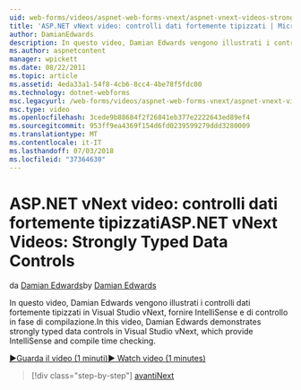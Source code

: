 ```yaml
---
uid: web-forms/videos/aspnet-web-forms-vnext/aspnet-vnext-videos-strongly-typed-data-controls
title: 'ASP.NET vNext video: controlli dati fortemente tipizzati | Microsoft Docs'
author: DamianEdwards
description: In questo video, Damian Edwards vengono illustrati i controlli dati fortemente tipizzati in Visual Studio vNext, fornire IntelliSense e di controllo in fase di compilazione.
ms.author: aspnetcontent
manager: wpickett
ms.date: 08/22/2011
ms.topic: article
ms.assetid: 4eda33a1-54f8-4cb6-8cc4-4be78f5fdc00
ms.technology: dotnet-webforms
msc.legacyurl: /web-forms/videos/aspnet-web-forms-vnext/aspnet-vnext-videos-strongly-typed-data-controls
msc.type: video
ms.openlocfilehash: 3cede9b88684f2f26841eb377e2222643ed89ef4
ms.sourcegitcommit: 953ff9ea4369f154d6fd0239599279ddd3280009
ms.translationtype: MT
ms.contentlocale: it-IT
ms.lasthandoff: 07/03/2018
ms.locfileid: "37364630"
---
```

<a name="aspnet-vnext-videos-strongly-typed-data-controls"></a><span data-ttu-id="33c87-103">ASP.NET vNext video: controlli dati fortemente tipizzati</span><span class="sxs-lookup"><span data-stu-id="33c87-103">ASP.NET vNext Videos: Strongly Typed Data Controls</span></span>
====================
<span data-ttu-id="33c87-104">da [Damian Edwards](https://github.com/DamianEdwards)</span><span class="sxs-lookup"><span data-stu-id="33c87-104">by [Damian Edwards](https://github.com/DamianEdwards)</span></span>

<span data-ttu-id="33c87-105">In questo video, Damian Edwards vengono illustrati i controlli dati fortemente tipizzati in Visual Studio vNext, fornire IntelliSense e di controllo in fase di compilazione.</span><span class="sxs-lookup"><span data-stu-id="33c87-105">In this video, Damian Edwards demonstrates strongly typed data controls in Visual Studio vNext, which provide IntelliSense and compile time checking.</span></span>

[<span data-ttu-id="33c87-106">&#9654;Guarda il video (1 minuti)</span><span class="sxs-lookup"><span data-stu-id="33c87-106">&#9654; Watch video (1 minutes)</span></span>](https://channel9.msdn.com/Blogs/ASP-NET-Site-Videos/aspnet-vnext-videos-strongly-typed-data-controls)

> [!div class="step-by-step"]
> [<span data-ttu-id="33c87-107">avanti</span><span class="sxs-lookup"><span data-stu-id="33c87-107">Next</span></span>](aspnet-vnext-videos-model-binding-part-1-selecting-data.md)
